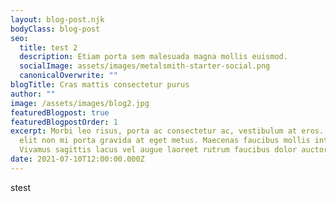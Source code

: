 ```yaml
---
layout: blog-post.njk
bodyClass: blog-post
seo:
  title: test 2
  description: Etiam porta sem malesuada magna mollis euismod.
  socialImage: assets/images/metalsmith-starter-social.png
  canonicalOverwrite: ""
blogTitle: Cras mattis consectetur purus
author: ""
image: /assets/images/blog2.jpg
featuredBlogpost: true
featuredBlogpostOrder: 1
excerpt: Morbi leo risus, porta ac consectetur ac, vestibulum at eros. Donec id
  elit non mi porta gravida at eget metus. Maecenas faucibus mollis interdum.
  Vivamus sagittis lacus vel augue laoreet rutrum faucibus dolor auctor.
date: 2021-07-10T12:00:00.000Z
---
```

stest